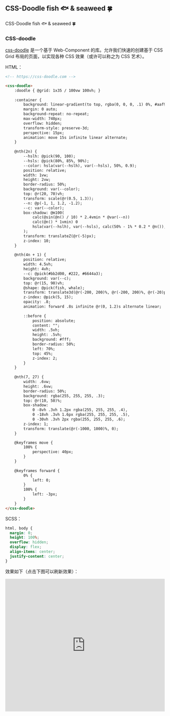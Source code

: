 ## CSS-Doodle fish 🐟 & seaweed 🍀

CSS-Doodle fish 🐟 & seaweed 🍀

### CSS-doodle

[css-doodle](https://github.com/css-doodle/css-doodle) 是一个基于 Web-Component 的库。允许我们快速的创建基于 CSS Grid 布局的页面，以实现各种 CSS 效果（或许可以称之为 CSS 艺术）。

HTML：

```HTML
<!-- https://css-doodle.com -->

<css-doodle>
    :doodle { @grid: 1x35 / 100vw 100vh; } 
    
    :container { 
        background: linear-gradient(to top, rgba(0, 0, 0, .1) 0%, #aaf9ff 70%, transparent 100%); 
        margin: 0 auto;
        background-repeat: no-repeat; 
        max-width: 740px;
        overflow: hidden;
        transform-style: preserve-3d;
        perspective: 15px;
        animation: move 15s infinite linear alternate;
    } 
    
    @nth(2n) {
        --hslh: @pick(90, 100);
        --hsls: @pick(80%, 85%, 90%);
        --color: hsla(var(--hslh), var(--hsls), 50%, 0.9);
        position: relative; 
        width: 1vw;
        height: 2vw;
        border-radius: 50%;
        background: var(--color);
        top: @r(20, 70)vh;
        transform: scale(@r(0.5, 1.3));
        --n: @p(-1, 1, 1.2, -1.2);
        --c: var(--color);
        box-shadow: @m100(
            calc(@sin(@n() / 10) * 2.4vmin * @var(--n))
            calc(@n() * 1vmin) 0
            hsla(var(--hslh), var(--hsls), calc(50% - 1% * 0.2 * @n()), calc(0.9 - 0.011 * @n()))
        );
        transform: translateZ(@r(-5)px);
        z-index: 10;
    }
    
    @nth(4n + 1) {
        position: relative;
        width: 4.5vh;
        height: 4vh;
        --c: @pick(#bb2d00, #222, #6644a3);
        background: var(--c);
        top: @r(15, 90)vh;
        @shape: @pick(fish, whale);
        transform: translate3d(@r(-200, 200)%, @r(-200, 200)%, @r(-20)px) scale(@r(.8, 1.4)) rotate(calc(@pick(0deg, 180deg)));
        z-index: @pick(5, 15);
        opacity: .8;
        animation: forward .8s infinite @r(0, 1.2)s alternate linear;
    
        ::before {
            position: absolute;
            content: "";
            width: .5vh;
            height: .5vh;
            background: #fff;
            border-radius: 50%;
            left: 70%;
            top: 45%;
            z-index: 2;
        }
    }
    
    @nth(7, 27) {
        width: .6vw;
        height: .6vw;
        border-radius: 50%;
        background: rgba(255, 255, 255, .3);
        top: @r(10, 50)%;
        box-shadow:
            0 -8vh .3vh 1.2px rgba(255, 255, 255, .4),
            0 -18vh .3vh 1.6px rgba(255, 255, 255, .5),
            0 -30vh .3vh 2px rgba(255, 255, 255, .6);
        z-index: 1;
        transform: translate(@r(-1000, 1000)%, 0);
    }

    @keyframes move {
        100% {
            perspective: 40px;
        }
    }
    
    @keyframes forward {
        0% {
            left: 0;
        }
        100% {
            left: -3px;
        }
    }
</css-doodle>
```

SCSS：
```scss
html, body {
  margin: 0;
  height: 100%;
  overflow: hidden;
  display: flex;
  align-items: center;
  justify-content: center;
}
```

效果如下（点击下图可以刷新效果）：

<iframe height="420" style="width: 100%;" scrolling="no" title="CSS-Doodle fish 🐟 &amp;   seaweed🍀" src="https://codepen.io/Chokcoco/embed/WNNLOXV?height=420&theme-id=default&default-tab=result" frameborder="no" allowtransparency="true" allowfullscreen="true">
  See the Pen <a href='https://codepen.io/Chokcoco/pen/WNNLOXV'>CSS-Doodle fish 🐟 &amp;   seaweed🍀</a> by Chokcoco
  (<a href='https://codepen.io/Chokcoco'>@Chokcoco</a>) on <a href='https://codepen.io'>CodePen</a>.
</iframe>